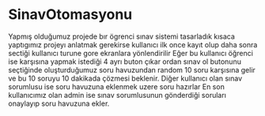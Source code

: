 # SinavOtomasyonu
Yapmış olduğumuz projede bır ögrenci sınav sistemi tasarladık kısaca yaptıgımız 
projeyı anlatmak gerekirse kullanıcı ilk once kayıt olup daha sonra sectiği 
kullanıcı turune gore ekranlara yönlendirilir 
Eğer bu kullanıcı öğrenci ise karşısına yapmak istediği 4 ayrı buton çıkar ordan sınav ol butonunu seçtiğinde 
oluşturduğumuz soru havuzundan random 10 soru karşısına gelir ve bu 10 soruyu 10 dakikada çözmesi beklenir.
Diğer kullanıcı olan sınav sorumlusu ise soru havuzuna eklenmek uzere soru hazırlar 
En son kullanıcımız olan admin ise sınav sorumlusunun gönderdiği 
soruları onaylayıp soru havuzuna ekler. 
